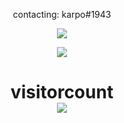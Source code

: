 <p align="center">
    contacting: karpo#1943
</p>

<p align="center">
  <img src="https://github-readme-stats.vercel.app/api/top-langs/?username=peakjj&layout=compact&theme=chartreuse-dark" />
</p>

<p align="center">
  <img src="https://github-readme-stats.vercel.app/api?username=peakjj&show_icons=true&theme=chartreuse-dark" />
</p>

<p> 
  <h1 align="center">visitorcount<br>
  <img src="https://profile-counter.glitch.me/karpo0/count.svg" />
    </h1>
</p>


